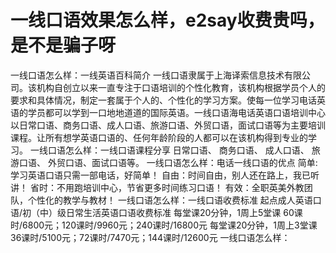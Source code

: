 # 一线口语效果怎么样，e2say收费贵吗，是不是骗子呀
一线口语怎么样：一线英语百科简介
一线口语隶属于上海译索信息技术有限公司。该机构自创立以来一直专注于口语培训的个性化教育，该机构根据学员个人的要求和具体情况，制定一套属于个人的、个性化的学习方案。使每一位学习电话英语的学员都可以学到一口地地道道的国际英语。一线口语海电话英语口语培训中心以日常口语、商务口语、成人口语、旅游口语、外贸口语，面试口语等为主要培训课程。让所有想学英语口语的、任何年龄阶段的人都可以在该机构得到专业的学习。
一线口语怎么样：一线口语课程分享
日常口语、 商务口语、 成人口语、 旅游口语、 外贸口语、面试口语等。
一线口语怎么样：电话一线口语的优点
简单:学习英语口语只需一部电话，好简单！
自由：时间自由，别人还在路上，我已听讲！
省时：不用跑培训中心，节省更多时间练习口语！
有效：全职英美外教团队，个性化的教学与教材！
一线口语怎么样：一线口语收费标准
起点成人英语口语/初（中）级日常生活英语口语收费标准
每堂课20分钟，1周上5堂课
60课时/6800元；120课时/9960元；240课时/16800元
每堂课20分钟，1周上3堂课
36课时/5100元；72课时/7470元；144课时/12600元
一线口语怎么样：
